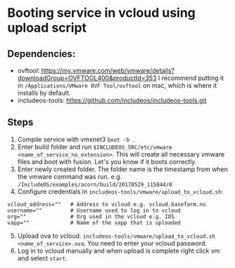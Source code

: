 # Booting service in vcloud using upload script

## Dependencies:
- ovftool: https://my.vmware.com/web/vmware/details?downloadGroup=OVFTOOL400&productId=353 I recommend putting it in `/Applications/VMware OVF Tool/ovftool` on mac, which is where it installs by default. 
- includeos-tools: https://github.com/includeos/includeos-tools.git

## Steps
1. Compile service with vmxnet3 `boot -b .`
2. Enter build folder and run `$INCLUDEOS_SRC/etc/vmware <name_of_service_no_extension>`. This will create all necessary vmware files and boot with fusion. Let's you know if it boots correctly. 
3. Enter newly created folder. The folder name is the timestamp from when the vmware command was run. e.g. `/IncludeOS/examples/acorn/build/20170529_115844/0`
4. Configure credentials in `includeos-tools/vmware/upload_to_vcloud.sh`:
```
vcloud_address=""   # Address to vcloud e.g. vcloud.basefarm.no
username=""         # Username used to log in to vcloud
org=""              # Org used in the vcloud e.g. IOS
vapp=""             # Name of the vapp that is uploaded
```
5. Upload ova to vcloud. `includeos-tools/vmware/upload_to_vcloud.sh <name_of_service>.ova`. You need to enter your vcloud password.
6. Log in to vcloud manually and when upload is complete right click vm and select `start`. 
